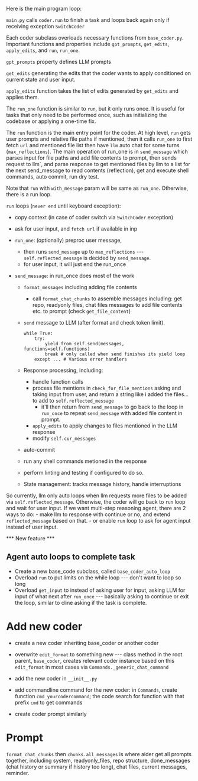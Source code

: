 Here is the main program loop:

`main.py` calls `coder.run` to finish a task and loops back again only if receiving exception `SwitchCoder`  

<!--
    while True:
        try:
            coder.ok_to_warm_cache = bool(args.cache_keepalive_pings)
            coder.run()
            analytics.event("exit", reason="Completed main CLI coder.run")
            return
        except SwitchCoder as switch:
            coder.ok_to_warm_cache = False

            kwargs = dict(io=io, from_coder=coder)
            kwargs.update(switch.kwargs)
            if "show_announcements" in kwargs:
                del kwargs["show_announcements"]

            coder = Coder.create(**kwargs)

            if switch.kwargs.get("show_announcements") is not False:
                coder.show_announcements()
-->

Each coder subclass overloads necessary functions from `base_coder.py`. Important functions and properties include `gpt_prompts`, `get_edits`, `apply_edits`, and `run`, `run_one`.

`gpt_prompts` property defines LLM prompts                         
                                                                    
`get_edits` generating the edits that the coder wants to apply conditioned on current state and user input.

`apply_edits` function takes the list of edits generated by `get_edits` and applies them.                                   

The `run_one` function is similar to `run`, but it only runs once. It is useful for tasks that only need to be performed once, such as initializing the codebase or applying a one-time fix.  

The `run` function is the main entry point for the coder. At high level, `run` gets user prompts and relative file paths if mentioned, then it calls `run_one` to first fetch `url` and mentioned file list then have `llm` auto chat for some turns (`max_reflections`). The main operation of run_one is in `send_message` which parses input for file paths and add file contents to prompt, then sends request to llm`, and parse response to get mentioned files by llm to a list for the next send_message to read contents (reflection), get and execute shell commands, auto commit, run dry test.


Note that `run` with `with_message` param will be same as `run_one`. Otherwise, there is a run loop. 



`run` loops (`never end` until keyboard exception):
- copy context (in case of coder switch via `SwitchCoder` exception)
- ask for user input, and `fetch url` if available in inp
- `run_one`: (optionally) preproc user message,
    - then runs `send_message` up to `max_reflections` --- `self.reflected_message` is decided by `send_message`.
    - for user input, it will just end the run_once

- `send_message`: in run_once does most of the work
    - `format_messages` including adding file contents
        - call `format_chat_chunks` to assemble messages including: get repo, readyonly files, chat files messages to add file contents etc. to prompt (check `get_file_content`)
    - `send` message to LLM (after format and check token limit). 

        ```
        while True:
            try:
                yield from self.send(messages, functions=self.functions)
                break # only called when send finishes its yield loop
            except ... # Various error handlers
        ```

        
    - Response processing, including: 
        - handle function calls
        - process file mentions in `check_for_file_mentions` asking and taking input from user, and return a string like i added the files... to add to `self.reflected_message`
            - it'll then return from `send_message` to go back to the loop in `run_once` to repeat `send_message` with added file content in prompt.
        - `apply_edits` to apply changes to files mentioned in the LLM response        
        - modify `self.cur_messages`
    - auto-commit
    - run any shell commands metioned in the response
    - perform linting and testing if configured to do so.
    - State management: tracks message history, handle interruptions 


So currently, llm only auto loops when llm requests more files to be added via `self.reflected_message`. Otherwise, the coder will go back to `run` loop and wait for user input.
If we want multi-step reasoning agent, there are 2 ways to do:
    - make llm to response with continue or no, and extend `reflected_message` based on that.
    - or enable `run` loop to ask for agent input instead of user input.


*** New feature ***
## Agent auto loops to complete task
- Create a new base_code subclass, called `base_coder_auto_loop`
- Overload `run` to put limits on the while loop --- don't want to loop so long
- Overload `get_input` to instead of asking user for input, asking LLM for input of what next after `run_once` --- basically asking to continue or exit the loop, similar to cline asking if the task is complete.



# Add new coder
- create a new coder inheriting base_coder or another coder
- overwrite `edit_format` to something new --- class method in the root parent, `base_coder`, creates relevant coder instance based on this `edit_format` in most cases via `Commands._generic_chat_command`

- add the new coder in `__init__.py`

- add commandline command for the new coder: in `Commands`, create function `cmd_yourcodercommand`; the code search for function with that prefix `cmd` to get commands

- create coder prompt similarly


# Prompt
`format_chat_chunks` then `chunks.all_messages` is where aider get all prompts together, including system, readyonly_files, repo structure, done_messages (chat history or summary if history too long), chat files, current messages, reminder.
